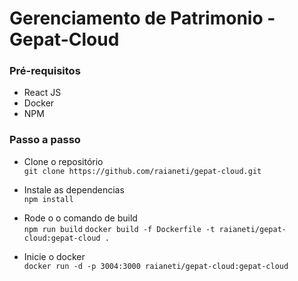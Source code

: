 # Gerenciamento de Patrimonio - Gepat-Cloud

### Pré-requisitos
- React JS
- Docker
- NPM 

### Passo a passo 
- Clone o repositório  
`git clone https://github.com/raianeti/gepat-cloud.git`

- Instale as dependencias   
`npm install`

- Rode o o comando de build  
`npm run build` 
`docker build -f Dockerfile -t raianeti/gepat-cloud:gepat-cloud .`

- Inicie o docker  
`docker run -d -p 3004:3000 raianeti/gepat-cloud:gepat-cloud`



